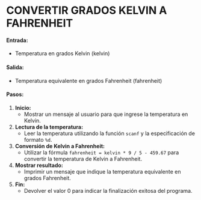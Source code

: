 # CONVERTIR GRADOS KELVIN A FAHRENHEIT

#### **Entrada:**

* Temperatura en grados Kelvin (kelvin)

#### **Salida:**

* Temperatura equivalente en grados Fahrenheit (fahrenheit)

#### **Pasos:**

1. **Inicio:**
   * Mostrar un mensaje al usuario para que ingrese la temperatura en Kelvin.
2. **Lectura de la temperatura:**
   * Leer la temperatura utilizando la función `scanf` y la especificación de formato `%d`.
3. **Conversión de Kelvin a Fahrenheit:**
   * Utilizar la fórmula `fahrenheit = kelvin * 9 / 5 - 459.67` para convertir la temperatura de Kelvin a Fahrenheit.
4. **Mostrar resultado:**
   * Imprimir un mensaje que indique la temperatura equivalente en grados Fahrenheit.
5. **Fin:**
   * Devolver el valor 0 para indicar la finalización exitosa del programa.
